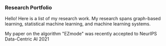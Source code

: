 ### Research Portfolio

Hello! Here is a list of my research work. My research spans graph-based learning, statistical machine learning, and machine learning systems. 

My paper on the algorithm "EZmode" was recently accepted to NeurIPS Data-Centric AI 2021
